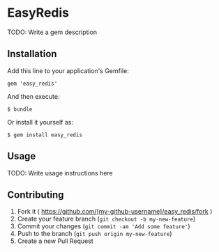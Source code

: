 # EasyRedis

TODO: Write a gem description

## Installation

Add this line to your application's Gemfile:

    gem 'easy_redis'

And then execute:

    $ bundle

Or install it yourself as:

    $ gem install easy_redis

## Usage

TODO: Write usage instructions here

## Contributing

1. Fork it ( https://github.com/[my-github-username]/easy_redis/fork )
2. Create your feature branch (`git checkout -b my-new-feature`)
3. Commit your changes (`git commit -am 'Add some feature'`)
4. Push to the branch (`git push origin my-new-feature`)
5. Create a new Pull Request

